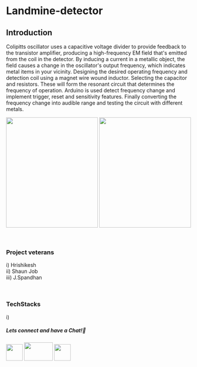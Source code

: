 # Landmine-detector

## Introduction
Colipitts oscillator uses a capacitive voltage divider to provide feedback to the transistor amplifier, producing a high-frequency EM field that's emitted from the coil in the detector. By inducing a current in a metallic object, the field causes a change in the oscillator's output frequency, which indicates metal items in your vicinity.
Designing the desired operating frequency and detection coil using a magnet wire wound inductor. Selecting the  capacitor and resistors. These will form the resonant circuit that determines the frequency of operation. Arduino is used detect frequency change and implement trigger, reset and sensitivity features. Finally converting the frequency change into audible range and testing the circuit with different metals.

<p align="center">

<img src="https://user-images.githubusercontent.com/26748554/233776632-732e60ba-fb29-4c64-b812-56d6f274c6c1.png" width ="250" height="300">
 <img src="https://user-images.githubusercontent.com/26748554/233776712-c20f11a0-70ac-4d74-abd7-fab94e2428dc.png" width ="250" height="300">
</p>


&nbsp;

### Project veterans
i) Hrishikesh  
ii) Shaun Job  
iii) J.Spandhan  

&nbsp;

### TechStacks
i) 

##### Lets connect and have a Chat!💬
<a href="https://www.instagram.com/electronicsclubiitg/?hl=en" ><img src="https://upload.wikimedia.org/wikipedia/commons/a/a5/Instagram_icon.png" width="45" height="45"></a>
<a href="https://www.facebook.com/electronics.iitg/"><img src="https://1000logos.net/wp-content/uploads/2021/04/Facebook-logo.png" width="78" height="50"></a>
<a href="https://www.reddit.com/r/ElectronicsClubIITG/"><img src="https://www.pngkit.com/png/full/0-7757_reddit-logo-reddit-icon-png.png" width="45" height="45"></a>

